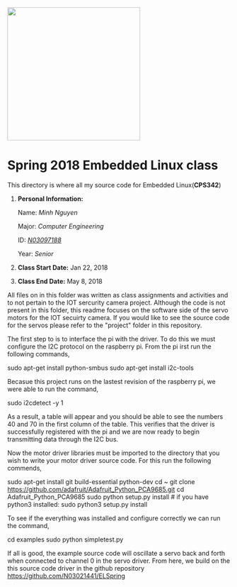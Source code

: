 <img src="https://www.newpaltz.edu/media/identity/logos/newpaltzlogo.jpg" width="300">

# Spring 2018 Embedded Linux class
This directory is where all my source code for Embedded Linux(**CPS342**)
1. **Personal Information:**

   Name: *Minh Nguyen* 
   
   Major: *Computer Engineering*  
   
   ID: *[N03097188](https://github.com/N03097188)*  
   
   Year: *Senior*
   
2. **Class Start Date:** Jan 22, 2018
3. **Class End Date:** May 8, 2018

All files on in this folder was written as class assignments and activities and to not pertain to the IOT sercurity camera project. Although the code is not present in this folder, this readme focuses on the software side of the servo motors for the IOT secuirty camera. If you would like to see the source code for the servos please refer to the "project" folder in this repository.

The first step to is to interface the pi with the driver. To do this we must configure the I2C protocol on the raspberry pi. From the pi irst run the following commands,

sudo apt-get install python-smbus
sudo apt-get install i2c-tools

Becasue this project runs on the lastest revision of the raspberry pi, we were able to run the command,

sudo i2cdetect -y 1

As a result, a table will appear and you should be able to see the numbers 40 and 70 in the first column of the table. This verifies that the driver is successfully registered with the pi and we are now ready to begin transmitting data through the I2C bus.

Now the motor driver libraries must be imported to the directory that you wish to write your motor driver source code. For this run the following commends,

sudo apt-get install git build-essential python-dev
cd ~
git clone https://github.com/adafruit/Adafruit_Python_PCA9685.git
cd Adafruit_Python_PCA9685
sudo python setup.py install 
\# if you have python3 installed:
sudo python3 setup.py install 

To see if the everything was installed and configure correctly we can run the command,

cd examples
sudo python simpletest.py

If all is good, the example source code will oscillate a servo back and forth when connected to channel 0 in the servo driver.
From here, we build on the this source code driver in the github repository https://github.com/N03021441/ELSpring
